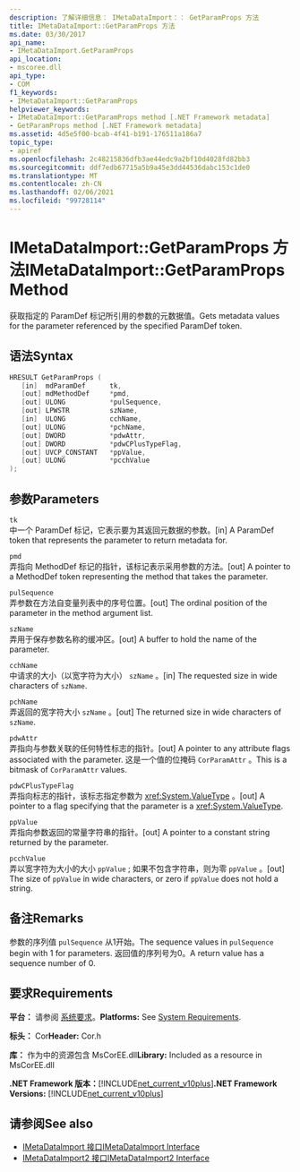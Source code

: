 ```yaml
---
description: 了解详细信息： IMetaDataImport：： GetParamProps 方法
title: IMetaDataImport::GetParamProps 方法
ms.date: 03/30/2017
api_name:
- IMetaDataImport.GetParamProps
api_location:
- mscoree.dll
api_type:
- COM
f1_keywords:
- IMetaDataImport::GetParamProps
helpviewer_keywords:
- IMetaDataImport::GetParamProps method [.NET Framework metadata]
- GetParamProps method [.NET Framework metadata]
ms.assetid: 4d5e5f00-bcab-4f41-b191-176511a186a7
topic_type:
- apiref
ms.openlocfilehash: 2c48215836dfb3ae44edc9a2bf10d4028fd82bb3
ms.sourcegitcommit: ddf7edb67715a5b9a45e3dd44536dabc153c1de0
ms.translationtype: MT
ms.contentlocale: zh-CN
ms.lasthandoff: 02/06/2021
ms.locfileid: "99728114"
---
```

# <a name="imetadataimportgetparamprops-method"></a><span data-ttu-id="ccdb0-103">IMetaDataImport::GetParamProps 方法</span><span class="sxs-lookup"><span data-stu-id="ccdb0-103">IMetaDataImport::GetParamProps Method</span></span>

<span data-ttu-id="ccdb0-104">获取指定的 ParamDef 标记所引用的参数的元数据值。</span><span class="sxs-lookup"><span data-stu-id="ccdb0-104">Gets metadata values for the parameter referenced by the specified ParamDef token.</span></span>  
  
## <a name="syntax"></a><span data-ttu-id="ccdb0-105">语法</span><span class="sxs-lookup"><span data-stu-id="ccdb0-105">Syntax</span></span>  
  
```cpp  
HRESULT GetParamProps (  
   [in]  mdParamDef      tk,  
   [out] mdMethodDef     *pmd,  
   [out] ULONG           *pulSequence,  
   [out] LPWSTR          szName,  
   [in]  ULONG           cchName,  
   [out] ULONG           *pchName,  
   [out] DWORD           *pdwAttr,  
   [out] DWORD           *pdwCPlusTypeFlag,  
   [out] UVCP_CONSTANT   *ppValue,  
   [out] ULONG           *pcchValue  
);  
```  
  
## <a name="parameters"></a><span data-ttu-id="ccdb0-106">参数</span><span class="sxs-lookup"><span data-stu-id="ccdb0-106">Parameters</span></span>  

 `tk`  
 <span data-ttu-id="ccdb0-107">中一个 ParamDef 标记，它表示要为其返回元数据的参数。</span><span class="sxs-lookup"><span data-stu-id="ccdb0-107">[in] A ParamDef token that represents the parameter to return metadata for.</span></span>  
  
 `pmd`  
 <span data-ttu-id="ccdb0-108">弄指向 MethodDef 标记的指针，该标记表示采用参数的方法。</span><span class="sxs-lookup"><span data-stu-id="ccdb0-108">[out] A pointer to a MethodDef token representing the method that takes the parameter.</span></span>  
  
 `pulSequence`  
 <span data-ttu-id="ccdb0-109">弄参数在方法自变量列表中的序号位置。</span><span class="sxs-lookup"><span data-stu-id="ccdb0-109">[out] The ordinal position of the parameter in the method argument list.</span></span>  
  
 `szName`  
 <span data-ttu-id="ccdb0-110">弄用于保存参数名称的缓冲区。</span><span class="sxs-lookup"><span data-stu-id="ccdb0-110">[out] A buffer to hold the name of the parameter.</span></span>  
  
 `cchName`  
 <span data-ttu-id="ccdb0-111">中请求的大小（以宽字符为大小） `szName` 。</span><span class="sxs-lookup"><span data-stu-id="ccdb0-111">[in] The requested size in wide characters of `szName`.</span></span>  
  
 `pchName`  
 <span data-ttu-id="ccdb0-112">弄返回的宽字符大小 `szName` 。</span><span class="sxs-lookup"><span data-stu-id="ccdb0-112">[out] The returned size in wide characters of `szName`.</span></span>  
  
 `pdwAttr`  
 <span data-ttu-id="ccdb0-113">弄指向与参数关联的任何特性标志的指针。</span><span class="sxs-lookup"><span data-stu-id="ccdb0-113">[out] A pointer to any attribute flags associated with the parameter.</span></span> <span data-ttu-id="ccdb0-114">这是一个值的位掩码 `CorParamAttr` 。</span><span class="sxs-lookup"><span data-stu-id="ccdb0-114">This is a bitmask of `CorParamAttr` values.</span></span>  
  
 `pdwCPlusTypeFlag`  
 <span data-ttu-id="ccdb0-115">弄指向标志的指针，该标志指定参数为 <xref:System.ValueType> 。</span><span class="sxs-lookup"><span data-stu-id="ccdb0-115">[out] A pointer to a flag specifying that the parameter is a <xref:System.ValueType>.</span></span>  
  
 `ppValue`  
 <span data-ttu-id="ccdb0-116">弄指向参数返回的常量字符串的指针。</span><span class="sxs-lookup"><span data-stu-id="ccdb0-116">[out] A pointer to a constant string returned by the parameter.</span></span>  
  
 `pcchValue`  
 <span data-ttu-id="ccdb0-117">弄以宽字符为大小的大小 `ppValue` ; 如果不包含字符串，则为零 `ppValue` 。</span><span class="sxs-lookup"><span data-stu-id="ccdb0-117">[out] The size of `ppValue` in wide characters, or zero if `ppValue` does not hold a string.</span></span>  
  
## <a name="remarks"></a><span data-ttu-id="ccdb0-118">备注</span><span class="sxs-lookup"><span data-stu-id="ccdb0-118">Remarks</span></span>

<span data-ttu-id="ccdb0-119">参数的序列值 `pulSequence` 从1开始。</span><span class="sxs-lookup"><span data-stu-id="ccdb0-119">The sequence values in `pulSequence` begin with 1 for parameters.</span></span> <span data-ttu-id="ccdb0-120">返回值的序列号为0。</span><span class="sxs-lookup"><span data-stu-id="ccdb0-120">A return value has a sequence number of 0.</span></span>

## <a name="requirements"></a><span data-ttu-id="ccdb0-121">要求</span><span class="sxs-lookup"><span data-stu-id="ccdb0-121">Requirements</span></span>  

 <span data-ttu-id="ccdb0-122">**平台：** 请参阅 [系统要求](../../get-started/system-requirements.md)。</span><span class="sxs-lookup"><span data-stu-id="ccdb0-122">**Platforms:** See [System Requirements](../../get-started/system-requirements.md).</span></span>  
  
 <span data-ttu-id="ccdb0-123">**标头：** Cor</span><span class="sxs-lookup"><span data-stu-id="ccdb0-123">**Header:** Cor.h</span></span>  
  
 <span data-ttu-id="ccdb0-124">**库：** 作为中的资源包含 MsCorEE.dll</span><span class="sxs-lookup"><span data-stu-id="ccdb0-124">**Library:** Included as a resource in MsCorEE.dll</span></span>  
  
 <span data-ttu-id="ccdb0-125">**.NET Framework 版本：**[!INCLUDE[net_current_v10plus](../../../../includes/net-current-v10plus-md.md)]</span><span class="sxs-lookup"><span data-stu-id="ccdb0-125">**.NET Framework Versions:** [!INCLUDE[net_current_v10plus](../../../../includes/net-current-v10plus-md.md)]</span></span>  
  
## <a name="see-also"></a><span data-ttu-id="ccdb0-126">请参阅</span><span class="sxs-lookup"><span data-stu-id="ccdb0-126">See also</span></span>

- [<span data-ttu-id="ccdb0-127">IMetaDataImport 接口</span><span class="sxs-lookup"><span data-stu-id="ccdb0-127">IMetaDataImport Interface</span></span>](imetadataimport-interface.md)
- [<span data-ttu-id="ccdb0-128">IMetaDataImport2 接口</span><span class="sxs-lookup"><span data-stu-id="ccdb0-128">IMetaDataImport2 Interface</span></span>](imetadataimport2-interface.md)
